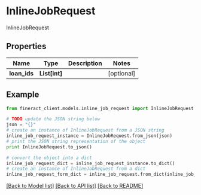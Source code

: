 # InlineJobRequest

InlineJobRequest

## Properties

Name | Type | Description | Notes
------------ | ------------- | ------------- | -------------
**loan_ids** | **List[int]** |  | [optional] 

## Example

```python
from fineract_client.models.inline_job_request import InlineJobRequest

# TODO update the JSON string below
json = "{}"
# create an instance of InlineJobRequest from a JSON string
inline_job_request_instance = InlineJobRequest.from_json(json)
# print the JSON string representation of the object
print InlineJobRequest.to_json()

# convert the object into a dict
inline_job_request_dict = inline_job_request_instance.to_dict()
# create an instance of InlineJobRequest from a dict
inline_job_request_form_dict = inline_job_request.from_dict(inline_job_request_dict)
```
[[Back to Model list]](../README.md#documentation-for-models) [[Back to API list]](../README.md#documentation-for-api-endpoints) [[Back to README]](../README.md)


